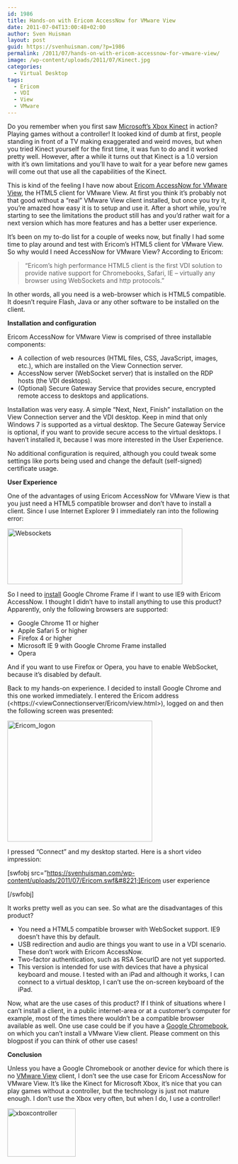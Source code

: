 ```yaml
---
id: 1986
title: Hands-on with Ericom AccessNow for VMware View
date: 2011-07-04T13:00:48+02:00
author: Sven Huisman
layout: post
guid: https://svenhuisman.com/?p=1986
permalink: /2011/07/hands-on-with-ericom-accessnow-for-vmware-view/
image: /wp-content/uploads/2011/07/Kinect.jpg
categories:
  - Virtual Desktop
tags:
  - Ericom
  - VDI
  - View
  - VMware
---
```

Do you remember when you first saw <a href="https://www.xbox.com/en-US/Kinect" target="_blank">Microsoft’s Xbox Kinect</a> in action? Playing games without a controller! It looked kind of dumb at first, people standing in front of a TV making exaggerated and weird moves, but when you tried Kinect yourself for the first time, it was fun to do and it worked pretty well. However, after a while it turns out that Kinect is a 1.0 version with it’s own limitations and you’ll have to wait for a year before new games will come out that use all the capabilities of the Kinect.

This is kind of the feeling I have now about <a href="https://www.ericom.com/html5_client_vmware_view.asp" target="_blank">Ericom AccessNow for VMware View</a>, the HTML5 client for VMware View. At first you think it’s probably not that good without a “real” VMware View client installed, but once you try it, you’re amazed how easy it is to setup and use it. After a short while, you&#8217;re starting to see the limitations the product still has and you’d rather wait for a next version which has more features and has a better user experience.

<!--more-->

It’s been on my to-do list for a couple of weeks now, but finally I had some time to play around and test with Ericom’s HTML5 client for VMware View. So why would I need AccessNow for VMware View? According to Ericom:

> &#8220;Ericom&#8217;s high performance HTML5 client is the first VDI solution to provide native support for Chromebooks, Safari, IE &#8211; virtually any browser using WebSockets and http protocols.&#8221;

In other words, all you need is a web-browser which is HTML5 compatible. It doesn’t require Flash, Java or any other software to be installed on the client.

**Installation and configuration**

Ericom AccessNow for VMware View is comprised of three installable components:

  * A collection of web resources (HTML files, CSS, JavaScript, images, etc.), which are installed on the View Connection server.
  * AccessNow server (WebSocket server) that is installed on the RDP hosts (the VDI desktops).
  * (Optional) Secure Gateway Service that provides secure, encrypted remote access to desktops and applications.

Installation was very easy. A simple “Next, Next, Finish” installation on the View Connection server and the VDI desktop. Keep in mind that only Windows 7 is supported as a virtual desktop. The Secure Gateway Service is optional, if you want to provide secure access to the virtual desktops. I haven’t installed it, because I was more interested in the User Experience.

No additional configuration is required, although you could tweak some settings like ports being used and change the default (self-signed) certificate usage.

**User Experience**

One of the advantages of using Ericom AccessNow for VMware View is that you just need a HTML5 compatible browser and don’t have to install a client. Since I use Internet Explorer 9 I immediately ran into the following error:

[<img style="background-image: none; padding-left: 0px; padding-right: 0px; display: inline; padding-top: 0px; border-width: 0px;" title="Websockets" src="https://svenhuisman.com/wp-content/uploads/2011/07/Websockets_thumb.png" border="0" alt="Websockets" width="395" height="126" />](https://svenhuisman.com/wp-content/uploads/2011/07/Websockets.png)

So I need to <span style="text-decoration: underline;">install</span> Google Chrome Frame if I want to use IE9 with Ericom AccessNow. I thought I didn&#8217;t have to install anything to use this product? Apparently, only the following browsers are supported:

  * Google Chrome 11 or higher
  * Apple Safari 5 or higher
  * Firefox 4 or higher
  * Microsoft IE 9 with Google Chrome Frame installed
  * Opera

And if you want to use Firefox or Opera, you have to enable WebSocket, because it’s disabled by default.

Back to my hands-on experience. I decided to install Google Chrome and this one worked immediately. I entered the Ericom address (<https://<viewConnectionserver/Ericom/view.html>), logged on and then the following screen was presented:

[<img style="background-image: none; padding-left: 0px; padding-right: 0px; display: inline; padding-top: 0px; border-width: 0px;" title="Ericom_logon" src="https://svenhuisman.com/wp-content/uploads/2011/07/Ericom_logon_thumb.png" border="0" alt="Ericom_logon" width="327" height="273" />](https://svenhuisman.com/wp-content/uploads/2011/07/Ericom_logon.png)

I pressed “Connect” and my desktop started. Here is a short video impression:

[swfobj src=&#8221;https://svenhuisman.com/wp-content/uploads/2011/07/Ericom.swf&#8221;]Ericom user experience

[/swfobj]

It works pretty well as you can see. So what are the disadvantages of this product?

  * You need a HTML5 compatible browser with WebSocket support. IE9 doesn’t have this by default.
  * USB redirection and audio are things you want to use in a VDI scenario. These don’t work with Ericom AccessNow.
  * Two-factor authentication, such as RSA SecurID are not yet supported.
  * This version is intended for use with devices that have a physical keyboard and mouse. I tested with an iPad and although it works, I can connect to a virtual desktop, I can’t use the on-screen keyboard of the iPad.

Now, what are the use cases of this product? If I think of situations where I can’t install a client, in a public internet-area or at a customer’s computer for example, most of the times there wouldn’t be a compatible browser available as well. One use case could be if you have a <a href="https://www.google.com/chromebook/" target="_blank">Google Chromebook</a>, on which you can’t install a VMware View client. Please comment on this blogpost if you can think of other use cases!

**Conclusion**

Unless you have a Google Chromebook or another device for which there is no <a href="https://www.vmware.com/products/view" target="_blank">VMware View</a> client, I don’t see the use case for Ericom AccessNow for VMware View. It’s like the Kinect for Microsoft Xbox, it’s nice that you can play games without a controller, but the technology is just not mature enough. I don’t use the Xbox very often, but when I do, I use a controller!

[<img style="background-image: none; padding-left: 0px; padding-right: 0px; display: inline; padding-top: 0px; border: 0px;" title="xboxcontroller" src="https://svenhuisman.com/wp-content/uploads/2011/07/xboxcontroller_thumb.jpg" border="0" alt="xboxcontroller" width="154" height="109" />](https://svenhuisman.com/wp-content/uploads/2011/07/xboxcontroller.jpg)